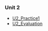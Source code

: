 ### Unit 2
- [U2_Practice1](https://github.com/CarlosBqz/DataMining/blob/Unit2/Unit2/U2_Practice1.md "U2_Practice1")
- [U2_Evaluation](https://github.com/CarlosBqz/DataMining/blob/Unit2/Unit2/U2_Evaluation.md "U2_Evaluation")
